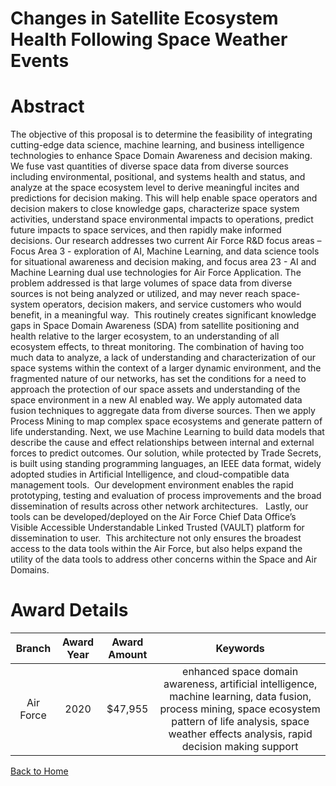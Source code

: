 
Changes in Satellite Ecosystem Health Following Space Weather Events
====================================================================

# Abstract


The objective of this proposal is to determine the feasibility of integrating cutting-edge data science, machine learning, and business intelligence technologies to enhance Space Domain Awareness and decision making. We fuse vast quantities of diverse space data from diverse sources including environmental, positional, and systems health and status, and analyze at the space ecosystem level to derive meaningful incites and predictions for decision making. This will help enable space operators and decision makers to close knowledge gaps, characterize space system activities, understand space environmental impacts to operations, predict future impacts to space services, and then rapidly make informed decisions. Our research addresses two current Air Force R&D focus areas – Focus Area 3 - exploration of AI, Machine Learning, and data science tools for situational awareness and decision making, and focus area 23 - AI and Machine Learning dual use technologies for Air Force Application. The problem addressed is that large volumes of space data from diverse sources is not being analyzed or utilized, and may never reach space-system operators, decision makers, and service customers who would benefit, in a meaningful way.  This routinely creates significant knowledge gaps in Space Domain Awareness (SDA) from satellite positioning and health relative to the larger ecosystem, to an understanding of all ecosystem effects, to threat monitoring. The combination of having too much data to analyze, a lack of understanding and characterization of our space systems within the context of a larger dynamic environment, and the fragmented nature of our networks, has set the conditions for a need to approach the protection of our space assets and understanding of the space environment in a new AI enabled way. We apply automated data fusion techniques to aggregate data from diverse sources. Then we apply Process Mining to map complex space ecosystems and generate pattern of life understanding. Next, we use Machine Learning to build data models that describe the cause and effect relationships between internal and external forces to predict outcomes. Our solution, while protected by Trade Secrets, is built using standing programming languages, an IEEE data format, widely adopted studies in Artificial Intelligence, and cloud-compatible data management tools.  Our development environment enables the rapid prototyping, testing and evaluation of process improvements and the broad dissemination of results across other network architectures.   Lastly, our tools can be developed/deployed on the Air Force Chief Data Office’s Visible Accessible Understandable Linked Trusted (VAULT) platform for dissemination to user.  This architecture not only ensures the broadest access to the data tools within the Air Force, but also helps expand the utility of the data tools to address other concerns within the Space and Air Domains.   

# Award Details

|Branch|Award Year|Award Amount|Keywords|
| :---: | :---: | :---: | :---: |
|Air Force|2020|$47,955|enhanced space domain awareness, artificial intelligence, machine learning, data fusion, process mining, space ecosystem pattern of life analysis, space weather effects analysis, rapid decision making support|
  
  


[Back to Home](https://github.com/chrischow/dod_sbir_awards#1734)